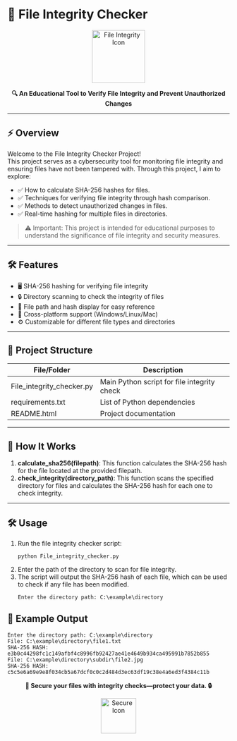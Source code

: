 # 🔐 File Integrity Checker</h1>

<p align="center">
  <img src="https://cdn-icons-png.flaticon.com/512/2917/2917995.png" alt="File Integrity Icon" width="120">
</p>

<p align="center">
  <strong>🔍 An Educational Tool to Verify File Integrity and Prevent Unauthorized Changes</strong>
</p>

---

## ⚡ Overview

Welcome to the File Integrity Checker Project!  
This project serves as a cybersecurity tool for monitoring file integrity and ensuring files have not been tampered with. Through this project, I aim to explore:

- ✅ How to calculate SHA-256 hashes for files.
- ✅ Techniques for verifying file integrity through hash comparison.
- ✅ Methods to detect unauthorized changes in files.
- ✅ Real-time hashing for multiple files in directories.

> ⚠ Important: This project is intended for educational purposes to understand the significance of file integrity and security measures.

---

## 🛠 Features

- 🖥 SHA-256 hashing for verifying file integrity
- 🔒 Directory scanning to check the integrity of files
- 📄 File path and hash display for easy reference
- 🚀 Cross-platform support (Windows/Linux/Mac)
- ⚙ Customizable for different file types and directories

---

## 📂 Project Structure

| File/Folder               | Description                                 |
|----------------------------|---------------------------------------------|
| File_integrity_checker.py | Main Python script for file integrity check |
| requirements.txt         | List of Python dependencies                 |
| README.html              | Project documentation                      |

---

<h2>🔑 How It Works</h2>

1. **calculate_sha256(filepath)**: This function calculates the SHA-256 hash for the file located at the provided filepath.
2. **check_integrity(directory_path)**: This function scans the specified directory for files and calculates the SHA-256 hash for each one to check integrity.

---

<h2>🛠 Usage</h2>
<ol>
    <li>Run the file integrity checker script:
        <pre><code>python File_integrity_checker.py</code></pre>
    </li>
    <li>Enter the path of the directory to scan for file integrity.</li>
    <li>The script will output the SHA-256 hash of each file, which can be used to check if any file has been modified.
        <pre><code>Enter the directory path: C:\example\directory</code></pre>
    </li>
</ol>

<h2>💬 Example Output</h2>
<pre><code>Enter the directory path: C:\example\directory
File: C:\example\directory\file1.txt
SHA-256 HASH: e3b0c44298fc1c149afbf4c8996fb92427ae41e4649b934ca495991b7852b855
File: C:\example\directory\subdir\file2.jpg
SHA-256 HASH: c5c5e6a69e9e8f034cb5a67dcf0c0c2d484d3ec63df19c38e4a6ed3f4384c11b</code></pre>

<p align="center">
  <strong>🔐 Secure your files with integrity checks—protect your data. 🔒</strong>
</p>

<p align="center">
  <img src="https://github.com/user-attachments/assets/4d3ca049-9d98-4490-933e-576e683792c7" alt="Secure Icon" width="80">
</p>

</body>
</html>
